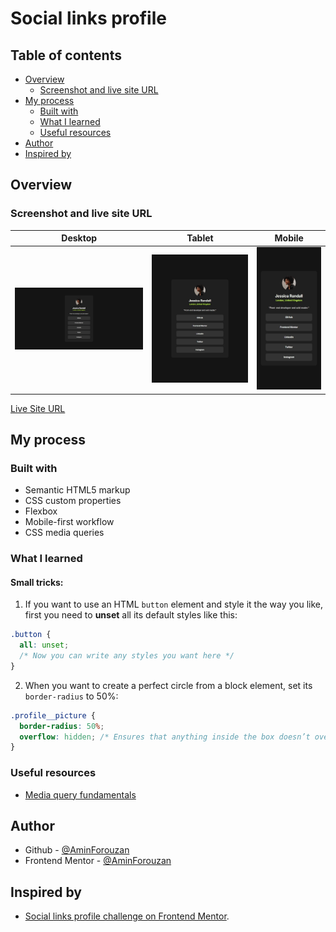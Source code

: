 # Social links profile

## Table of contents

- [Overview](#overview)
  - [Screenshot and live site URL](#screenshot-and-live-site-url)
- [My process](#my-process)
  - [Built with](#built-with)
  - [What I learned](#what-i-learned)
  - [Useful resources](#useful-resources)
- [Author](#author)
- [Inspired by](#acknowledgments)

## Overview

### Screenshot and live site URL

| Desktop                                     | Tablet                                    | Mobile                                    |
| ------------------------------------------- | ----------------------------------------- | ----------------------------------------- | 
| ![desktop](/assets/desktop-screenshot.jpeg) | ![Tablet](/assets/tablet-screenshot.jpeg) | ![Mobile](/assets/mobile-screenshot.jpeg) |

[Live Site URL](https://noonpanirsabzi.github.io/social-links-profile/)

## My process

### Built with

- Semantic HTML5 markup
- CSS custom properties
- Flexbox
- Mobile-first workflow
- CSS media queries

### What I learned

#### Small tricks:  
1. If you want to use an HTML `button` element and style it the way you like, first you need to **unset** all its default styles like this:  
```css
.button {
  all: unset;
  /* Now you can write any styles you want here */
}
```
2. When you want to create a perfect circle from a block element, set its `border-radius` to 50%:
```css
.profile__picture {
  border-radius: 50%;
  overflow: hidden; /* Ensures that anything inside the box doesn’t overflow from the edges, making the effect work properly */
}
```
### Useful resources

- [Media query fundamentals](https://developer.mozilla.org/en-US/docs/Learn_web_development/Core/CSS_layout/Media_queries)


## Author

- Github - [@AminForouzan](https://github.com/AminForouzan)
- Frontend Mentor - [@AminForouzan](https://www.frontendmentor.io/profile/AminForouzan)

## Inspired by

- [Social links profile challenge on Frontend Mentor](https://www.frontendmentor.io/challenges/social-links-profile-UG32l9m6dQ).

